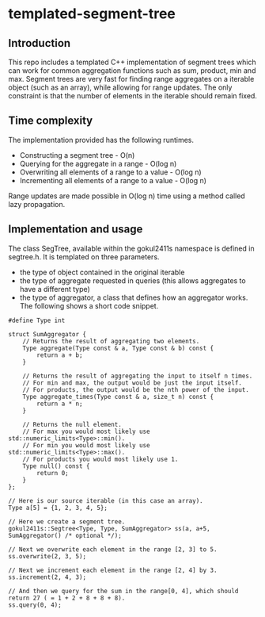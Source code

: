 # templated-segment-tree

## Introduction
This repo includes a templated C++ implementation of segment trees which can work for common aggregation functions such as sum, product, min and max. Segment trees are very fast for finding range aggregates on a iterable object (such as an array), while allowing for range updates. The only constraint is that the number of elements in the iterable should remain fixed.

## Time complexity
The implementation provided has the following runtimes.
 * Constructing a segment tree - O(n)
 * Querying for the aggregate in a range - O(log n)
 * Overwriting all elements of a range to a value - O(log n)
 * Incrementing all elements of a range to a value - O(log n)

Range updates are made possible in O(log n) time using a method called lazy propagation.

## Implementation and usage
The class SegTree, available within the gokul2411s namespace is defined in segtree.h. It is templated on three parameters.

 * the type of object contained in the original iterable
 * the type of aggregate requested in queries (this allows aggregates to have a different type)
 * the type of aggregator, a class that defines how an aggregator works. The following shows a short code snippet.

```
#define Type int

struct SumAggregator {
    // Returns the result of aggregating two elements.
    Type aggregate(Type const & a, Type const & b) const {
        return a + b;
    }

    // Returns the result of aggregating the input to itself n times.
    // For min and max, the output would be just the input itself.
    // For products, the output would be the nth power of the input.
    Type aggregate_times(Type const & a, size_t n) const {
        return a * n;
    }

    // Returns the null element.
    // For max you would most likely use std::numeric_limits<Type>::min().
    // For min you would most likely use std::numeric_limits<Type>::max().
    // For products you would most likely use 1.
    Type null() const {
        return 0;
    }
};

// Here is our source iterable (in this case an array).
Type a[5] = {1, 2, 3, 4, 5};

// Here we create a segment tree.
gokul2411s::Segtree<Type, Type, SumAggregator> ss(a, a+5, SumAggregator() /* optional */);

// Next we overwrite each element in the range [2, 3] to 5.
ss.overwrite(2, 3, 5);

// Next we increment each element in the range [2, 4] by 3.
ss.increment(2, 4, 3);

// And then we query for the sum in the range[0, 4], which should return 27 ( = 1 + 2 + 8 + 8 + 8).
ss.query(0, 4);
```
